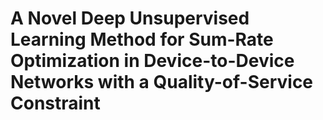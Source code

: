 # A Novel Deep Unsupervised Learning Method for Sum-Rate Optimization in Device-to-Device Networks with a Quality-of-Service Constraint
